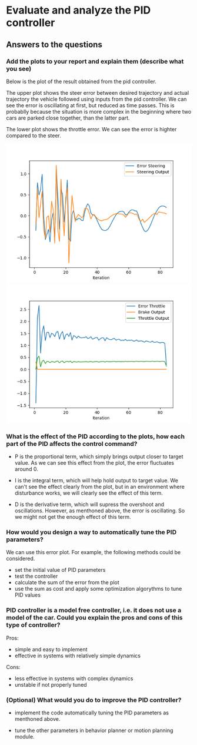 # Evaluate and analyze the PID controller

## Answers to the questions

### Add the plots to your report and explain them (describe what you see)
Below is the plot of the result obtained from the pid controller.


The upper plot shows the steer error between desired trajectory and actual trajectory the vehicle followed using inputs from the pid controller. We can see the error is oscillating at first, but reduced as time passes. This is probablly because the situation is more complex in the beginning where two cars are parked close together, than the latter part.

The lower plot shows the throttle error. We can see the error is highter compared to the steer.

![plot steer](plot_steer.png)
![plot steer](plot_throttle.png)



### What is the effect of the PID according to the plots, how each part of the PID affects the control command?

- P is the proportional term, which simply brings output closer to target value. As we can see this effect from the plot, the error fluctuates around 0.

- I is the integral term, which will help hold output to target value. We can't see the effect clearly from the plot, but in an environment where disturbance works, we will clearly see the effect of this term.

- D is the derivative term, which will supress the overshoot and oscillations. However, as menthoned above, the error is oscillating. So we might not get the enough effect of this term.

### How would you design a way to automatically tune the PID parameters?

We can use this error plot. For example, the following methods could be considered.

- set the initial value of PID parameters
- test the controller
- calculate the sum of the error from the plot
- use the sum as cost and apply some optimization algorythms to tune PID values  


### PID controller is a model free controller, i.e. it does not use a model of the car. Could you explain the pros and cons of this type of controller?

Pros:

- simple and easy to implement
- effective in systems with relatively simple dynamics

Cons:

- less effective in systems with complex dynamics
- unstable if not properly tuned

### (Optional) What would you do to improve the PID controller?

- implement the code automatically tuning the PID parameters as menthoned above.

- tune the other parameters in behavior planner or motion planning module. 




